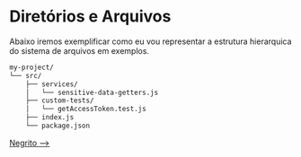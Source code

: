 # Diretórios e Arquivos

Abaixo iremos exemplificar como eu vou representar a estrutura hierarquica do sistema de arquivos em exemplos.

```Bash
my-project/
└── src/
    ├── services/
    │   └── sensitive-data-getters.js
    ├── custom-tests/
    │   └── getAccessToken.test.js
    ├── index.js
    └── package.json
```

[Negrito -->](./negrito.md)